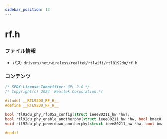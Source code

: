 ```yaml
---
sidebar_position: 13
---
```

# rf.h

### ファイル情報

- パス: `drivers/net/wireless/realtek/rtlwifi/rtl8192du/rf.h`

### コンテンツ

```h
/* SPDX-License-Identifier: GPL-2.0 */
/* Copyright(c) 2024  Realtek Corporation.*/

#ifndef __RTL92DU_RF_H__
#define __RTL92DU_RF_H__

bool rtl92du_phy_rf6052_config(struct ieee80211_hw *hw);
bool rtl92du_phy_enable_anotherphy(struct ieee80211_hw *hw, bool bmac0);
void rtl92du_phy_powerdown_anotherphy(struct ieee80211_hw *hw, bool bmac0);

#endif

```

